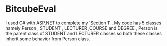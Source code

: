 # BitcubeEval

I used C# with ASP.NET to complete my 'Section 1' . My code has 5 classes namely Person , STUDENT , LECTURER ,COURSE and DEGREE , Person is the parent class of 
STUDENT and LECTURER classes so both these classes inherit some behavior from Person class.
